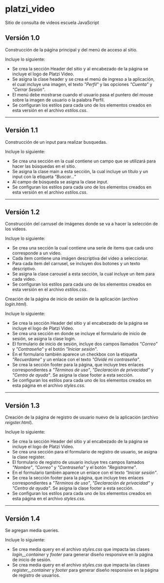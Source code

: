 # platzi_video
Sitio de consulta de videos escuela JavaScript

## Versión 1.0
Construcción de la página principal y del menú de acceso al sitio.

Incluye lo siguiente:
* Se crea la sección Header del sitio y al encabezado de la página se incluye el logo de Platzi Video. 
* Se asigna la clase header y se crea el menú de ingreso a la aplicación, el cual incluye una imagen, el texto *"Perfil"* y las opciones *"Cuenta"* y *"Cerrar Sesión"*.  
* El menú debe mostrarse cuando el usuario pasa el puntero del mouse sobre la imagen de usuario o la palabra Perfil.
* Se configuran los estilos para cada uno de los elementos creados en esta versión en el archivo *estilos.css*.

---------------------------
## Versión 1.1
Construcción de un input para realizar busquedas.

Incluye lo siguiente:
* Se crea una sección en la cual contiene un campo que se utilizará para hacer las búsquedas en el sitio. 
* Se asigna la clase main a esta sección, la cual incluye un título y un input con la etiqueta *"Buscar..."* 
* Al campo de búsqueda se asigna la clase input.
* Se configuran los estilos para cada uno de los elementos creados en esta versión en el archivo *estilos.css*.

---------------------------
## Versión 1.2
Construcción del carrusel de imágenes donde se va a hacer la selección de los videos.

Incluye lo siguiente:
* Se crea una sección la cual contiene una serie de items que cada uno corresponde a un video.
* Cada ítem contiene una imágen descriptiva del video a seleccionar.
* Para cada ítem del carrusel, se incluyen dos botones y un texto descriptivo. 
* Se asigna la clase carousel a esta sección, la cual incluye un ítem para cada video. 
* Se configuran los estilos para cada uno de los elementos creados en esta versión en el archivo *estilos.css*.


Creación de la página de inicio de sesión de la aplicación (archivo *login.html*).

Incluye lo siguiente:
* Se crea la sección Header del sitio y al encabezado de la página se incluye el logo de Platzi Video.
* Se crea una sección en donde se incluye el formulario de inicio de sesión, se asigna la clase login.
* El formulario de inicio de sesión, incluye dos campos llamados *"Correo"* y *"Contraseña"* y el botón 
  *"Iniciar sesión"*.
* En el formulario también aparece un checkbox con la etiqueta *"Recuerdame"* y un enlace con el texto 
  *"Olvidé mi contraseña"*.
* Se crea la sección footer para la página, que incluye tres enlaces correspondientes a *"Términos de uso"*,   *"Declaración de privacidad"* y *"Centro de ayuda"*. Se asigna la clase footer a esta sección.
* Se configuran los estilos para cada uno de los elementos creados en esta página en el archivo *styles.css*.

---------------------------
## Versión 1.3
Creación de la página de registro de usuario nuevo de la aplicación (archivo *reigster.html*).

Incluye lo siguiente:
* Se crea la sección Header del sitio y al encabezado de la página se incluye el logo de Platzi Video.
* Se crea una sección para el formulario de registro de usuario, se asigna la clase register.
* El formulario de registro de usuario incluye tres campos llamados *"Nombre"*, *"Correo"* y *"Contraseña"* y el botón *"Registrarme"*. 
* En el formulario también aparece un enlace con el texto *"Iniciar sesión"*.
* Se crea la sección footer para la página, que incluye tres enlaces correspondientes a *"Términos de uso"*,   *"Declaración de privacidad"* y *"Centro de ayuda"*. Se asigna la clase footer a esta sección.
* Se configuran los estilos para cada uno de los elementos creados en esta página en el archivo *styles.css*.

---------------------------
## Versión 1.4
Se agregan media queries.

Incluye lo siguiente:
* Se crea media query en el archivo *styles.css* que impacta las clases *login__container* y *footer* para generar diseño responsive en la página de inicio de sesión.
* Se crea media query en el archivo *styles.css* que impacta las clases *register__container* y *footer* para generar diseño responsive en la página de registro de usuarios.
